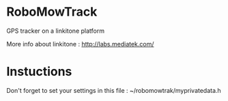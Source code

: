 RoboMowTrack
============

GPS tracker on a linkitone platform

More info about linkitone : http://labs.mediatek.com/

Instuctions
============

Don't forget to set your settings in this file :
	~/robomowtrak/myprivatedata.h

